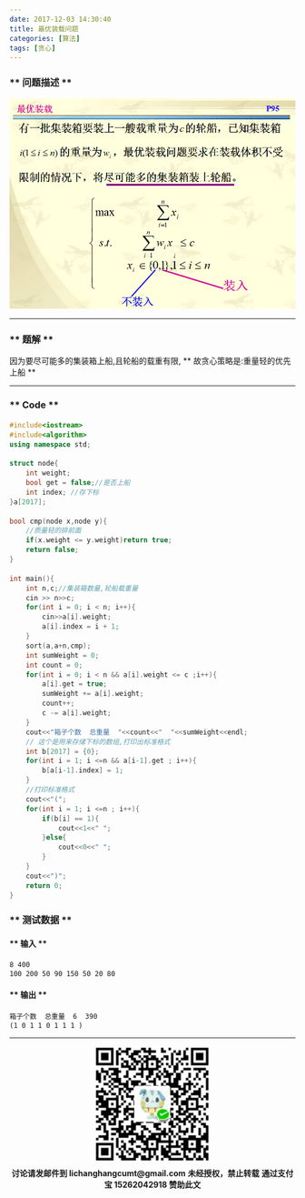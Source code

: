 ```yaml
---
date: 2017-12-03 14:30:40
title: 最优装载问题
categories: [算法]
tags: [贪心]
---
```

### ** 问题描述 **

![1.png](/img/algorithm/Optimal-loading/1.png)

****************
### ** 题解 **

因为要尽可能多的集装箱上船,且轮船的载重有限, ** <span class="under0"> 故贪心策略是:重量轻的优先上船 </span>**

****************

### ** Code **

```C++
#include<iostream>
#include<algorithm>
using namespace std;

struct node{
	int weight;
	bool get = false;//是否上船 
	int index; //存下标 
}a[2017]; 

bool cmp(node x,node y){
    //质量轻的排前面
	if(x.weight <= y.weight)return true;
	return false;
}

int main(){
	int n,c;//集装箱数量,轮船载重量
	cin >> n>>c;
	for(int i = 0; i < n; i++){
		cin>>a[i].weight;
		a[i].index = i + 1;
	} 
	sort(a,a+n,cmp);
	int sumWeight = 0;
	int count = 0;
	for(int i = 0; i < n && a[i].weight <= c ;i++){
		a[i].get = true;
		sumWeight += a[i].weight;
		count++;
		c -= a[i].weight;
	}
	cout<<"箱子个数  总重量  "<<count<<"  "<<sumWeight<<endl; 
	// 这个是用来存储下标的数组,打印出标准格式 
	int b[2017] = {0}; 
	for(int i = 1; i <=n && a[i-1].get ; i++){
		b[a[i-1].index] = 1;
	} 
	//打印标准格式
	cout<<"(";
	for(int i = 1; i <=n ; i++){
		if(b[i] == 1){
			cout<<1<<" ";
		}else{
			cout<<0<<" ";
		}
	}
	cout<<")";
	return 0;
} 
```
### ** 测试数据 **

#### ** 输入 **
```
8 400
100 200 50 90 150 50 20 80
```
#### ** 输出 **
```
箱子个数  总重量  6  390
(1 0 1 1 0 1 1 1 )
```
****************
<div width="100%" align="center"><img src="/img/wx.png" alt="微信赞助二维码"></div></div>
<p style="margin-top: 0.4em; text-align: center">
      <b style="font-size: 1em;">讨论请发邮件到 lichanghangcumt@gmail.com</b>
      <b style="font-size: 1em;">未经授权，禁止转载</b>
      <b style="font-size: 1em;">通过支付宝 15262042918 赞助此文</b>
 </p>
 